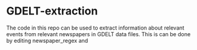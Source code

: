 # GDELT-extraction
The code in this repo can be used to extract information about relevant events from relevant newspapers in GDELT data files. This is can be done by editing newspaper_regex and 
